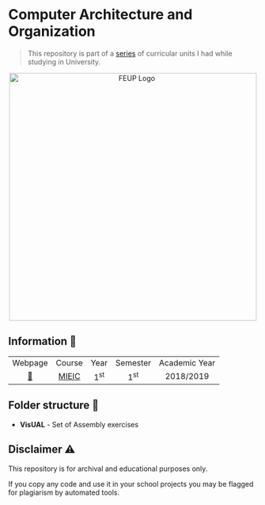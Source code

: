 # Computer Architecture and Organization

> This repository is part of a [series](https://gist.github.com/Educorreia932/b1d49aa00ce465172c20c7e747d948e1#university-curriculum-) of curricular units I had while studying in University. 

<div align=center>
    <img width="500" src="https://i.imgur.com/qUBTdG5.png" alt="FEUP Logo">
</div>

## Information 📌

<div align=center>
    <table>
        <tr>
            <td align=center>Webpage</td>
            <td align=center>Course</td>
            <td align=center>Year</td>
            <td align=center>Semester</td>
            <td align=center>Academic Year</td>
        </tr>
        <tr>
            <td align=center>
            <a href=https://sigarra.up.pt/feup/en/UCURR_GERAL.FICHA_UC_VIEW?pv_ocorrencia_id=419985>🔗</a>
            </td>
            <td align=center>
            <a href=https://sigarra.up.pt/feup/en/CUR_GERAL.CUR_VIEW?pv_ano_lectivo=2016&pv_curso_id=742>MIEIC</a>
            </td>
            </td>
            <td align=center>1<sup>st</sup></td>
            <td align=center>1<sup>st</sup></td>
            <td align=center>2018/2019</td>
        </tr>
    </table>
</div>

## Folder structure 📁

- **VisUAL** - Set of Assembly exercises

## Disclaimer ⚠️

This repository is for archival and educational purposes only.

If you copy any code and use it in your school projects you may be flagged for plagiarism by automated tools.